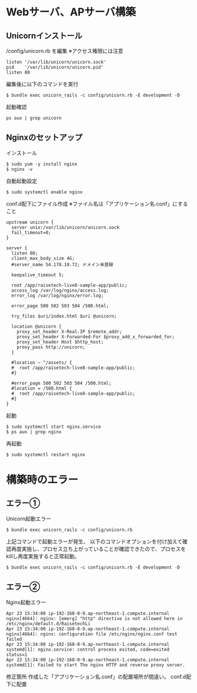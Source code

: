 # Webサーバ、APサーバ構築
## Unicornインストール
/config/unicorn.rb を編集
※アクセス権限には注意
```
listen '/var/lib/unicorn/unicorn.sock' 
pid    '/var/lib/unicorn/unicorn.pid'
listen 80
```

編集後に以下のコマンドを実行
```
$ bundle exec unicorn_rails -c config/unicorn.rb -E development -D
```

起動確認
```
ps aux | grep unicorn
```

## Nginxのセットアップ
インストール
```
$ sudo yum -y install nginx
$ nginx -v
```
自動起動設定
```
$ sudo systemctl enable nginx
```
conf.d配下にファイル作成
※ファイル名は「アプリケーション名.conf」にすること
```
upstream unicorn {
  server unix:/var/lib/unicorn/unicorn.sock
  fail_timeout=0;
}
  
server {
  listen 80;
  client_max_body_size 4G;
  #server_name 54.178.10.72; ドメイン未登録

  keepalive_timeout 5;
  
  root /app/raisetech-live8-sample-app/public;
  access_log /var/log/nginx/access.log;
  error_log /var/log/nginx/error.log;
  
  error_page 500 502 503 504 /500.html;
  
  try_files $uri/index.html $uri @unicorn;
  
  location @unicorn {
    proxy_set_header X-Real-IP $remote_addr;
    proxy_set_header X-Forwarded-For $proxy_add_x_forwarded_for;
    proxy_set_header Host $http_host;
    proxy_pass http://unicorn;
  }
  
  #location ~ ^/assets/ {
  #  root /app/raisetech-live8-sample-app/public;
  #}
  
  #error_page 500 502 503 504 /500.html;
  #location = /500.html {
  #  root /app/raisetech-live8-sample-app/public;
  #}
}
```
起動
```
$ sudo systemctl start nginx.service 
$ ps aux | grep nginx
```

再起動
```
$ sudo systemctl restart nginx
```

# 構築時のエラー
## エラー①
Unicorn起動エラー
```
$ bundle exec unicorn_rails -c config/unicorn.rb
```
上記コマンドで起動エラーが発生、
以下のコマンドオプションを付け加えて確認再度実施し、プロセス立ち上がっていることが確認できたので、プロセスをkillし再度実施すると正常起動。
```
$ bundle exec unicorn_rails -c config/unicorn.rb -E development -D
```

## エラー②
Nginx起動エラー
```
Apr 23 15:34:00 ip-192-168-0-9.ap-northeast-1.compute.internal nginx[4664]: nginx: [emerg] "http" directive is not allowed here in /etc/nginx/default.d/RaisetechLi
Apr 23 15:34:00 ip-192-168-0-9.ap-northeast-1.compute.internal nginx[4664]: nginx: configuration file /etc/nginx/nginx.conf test failed
Apr 23 15:34:00 ip-192-168-0-9.ap-northeast-1.compute.internal systemd[1]: nginx.service: control process exited, code=exited status=1
Apr 23 15:34:00 ip-192-168-0-9.ap-northeast-1.compute.internal systemd[1]: Failed to start The nginx HTTP and reverse proxy server.
```
修正箇所
作成した「アプリケーション名.conf」の配置場所が間違い。
conf.d配下に配置
